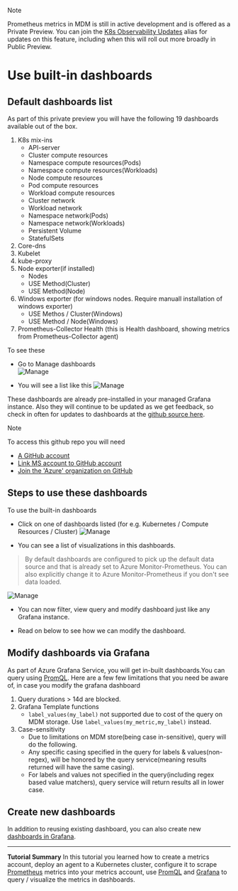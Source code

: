 > [!Note]
> Prometheus metrics in MDM is still in active development and is offered as a Private Preview. You can join the [K8s Observability Updates](https://idwebelements/GroupManagement.aspx?Group=K8sObsUpdates&Operation=join) alias for updates on this feature, including when this will roll out more broadly in Public Preview.

# Use built-in dashboards

## Default dashboards list

As part of this private preview you will have the following 19 dashboards available out of the box.  

1. K8s mix-ins
    * API-server
    * Cluster compute resources
    * Namespace compute resources(Pods)
    * Namespace compute resources(Workloads)
    * Node compute resources
    * Pod compute resources
    * Workload compute resources
    * Cluster network
    * Workload network
    * Namespace network(Pods)
    * Namespace network(Workloads)
    * Persistent Volume
    * StatefulSets
2. Core-dns
3. Kubelet
4. kube-proxy
5. Node exporter(if installed)
    * Nodes
    * USE Method(Cluster)
    * USE Method(Node)
6. Windows exporter (for windows nodes. Require manuall installation of windows exporter)
    * USE Methos / Cluster(Windows)
    * USE Method / Node(Windows)
7. Prometheus-Collector Health (this is Health dashboard, showing metrics from Prometheus-Collector agent)

To see these

* Go to Manage dashboards  
![Manage](~/metrics/images/prometheus/AMGGrafanaPostSignIn.png)

* You will see a list like this 
![Manage](~/metrics/images/prometheus/AMGDashboards.png)  
  
These dashboards are already pre-installed in your managed Grafana instance. Also they will continue to be updated as we get feedback, so check in often for updates to dashboards at the [github source here](https://github.com/Azure/prometheus-collector/tree/main/otelcollector/deploy/dashboard).

> [!Note]
> To access this github repo you will need
  - [A GitHub account](https://docs.opensource.microsoft.com/tools/github/accounts/index.html)
  - [Link MS account to GitHub account](https://docs.opensource.microsoft.com/tools/github/accounts/linking.html)
  - [Join the 'Azure' organization on GitHub](https://docs.opensource.microsoft.com/tools/github/accounts/linking.html#join-organizations)

## Steps to use these dashboards  

To use the built-in dashboards  

* Click on one of dashboards listed (for e.g. Kubernetes / Compute Resources / Cluster)
![Manage](~/metrics/images/prometheus/AMGDashboards2.png)

* You can see a list of visualizations in this dashboards.  

> By default dashboards are configured to pick up the default data source and that is already set to Azure Monitor-Prometheus. You can also explicitly change it to Azure Monitor-Prometheus if you don't see data loaded.  

![Manage](~/metrics/images/prometheus/AMGDashboards3.png)

* You can now filter, view query and modify dashboard just like any Grafana instance.  

* Read on below to see how we can modify the dashboard.  

## Modify dashboards via Grafana

As part of Azure Grafana Service, you will get in-built dashboards.You can query using [PromQL](https://prometheus.io/docs/prometheus/2.37/querying/basics/). Here are a few few limitations that you need be aware of, in case you modify the grafana dashboard

1. Query durations > 14d are blocked.  
2. Grafana Template functions  
   * `label_values(my_label)` not supported due to cost of the query on MDM storage. Use `label_values(my_metric,my_label)` instead.  
3. Case-sensitivity  
   * Due to limitations on MDM store(being case in-sensitive), query will do the following.  
   * Any specific casing specified in the query for labels & values(non-regex), will be honored by the query service(meaning results returned will have the same casing).  
   * For labels and values not specified in the query(including regex based value matchers), query service will return results all in lower case.  

## Create new dashboards

In addition to reusing existing dashboard, you can also create new [dashboards in Grafana](https://grafana.com/docs/grafana/latest/dashboards/).  

--------------------------------------

**Tutorial Summary**
In this tutorial you learned how to create a metrics account, deploy an agent to a Kubernetes cluster, configure it to scrape [Prometheus](https://prometheus.io/docs/introduction/overview/) metrics into your metrics account, use [PromQL](https://prometheus.io/docs/prometheus/2.37/querying/basics/) and [Grafana](https://grafana.com/grafana/) to query / visualize the metrics in dashboards.
